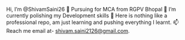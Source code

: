 Hi, I’m @ShivamSaini26
👀 Pursuing for MCA from RGPV Bhopal
🌱 I’m currently polishing my Development skills
💞️ Here is nothing like a professional repo, am just learning and pushing everything I learnt.
📫 Reach me email at- shivam.saini2126@gmail.com.


<!---
ShivamSaini26/ShivamSaini26 is a ✨ special ✨ repository because its `README.md` (this file) appears on your GitHub profile.
You can click the Preview link to take a look at your changes.
--->
